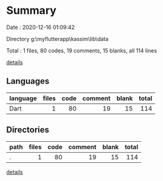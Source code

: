 # Summary

Date : 2020-12-16 01:09:42

Directory g:\myflutterapp\kassim\lib\data

Total : 1 files,  80 codes, 19 comments, 15 blanks, all 114 lines

[details](details.md)

## Languages
| language | files | code | comment | blank | total |
| :--- | ---: | ---: | ---: | ---: | ---: |
| Dart | 1 | 80 | 19 | 15 | 114 |

## Directories
| path | files | code | comment | blank | total |
| :--- | ---: | ---: | ---: | ---: | ---: |
| . | 1 | 80 | 19 | 15 | 114 |

[details](details.md)
